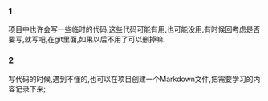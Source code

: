 ### 1 
项目中也许会写一些临时的代码,这些代码可能有用,也可能没用,有时候回考虑是否要写,就写吧,在git里面,如果以后不用了可以删掉嘛.

### 2
写代码的时候,遇到不懂的,也可以在项目创建一个Markdown文件,把需要学习的内容记录下来; 

